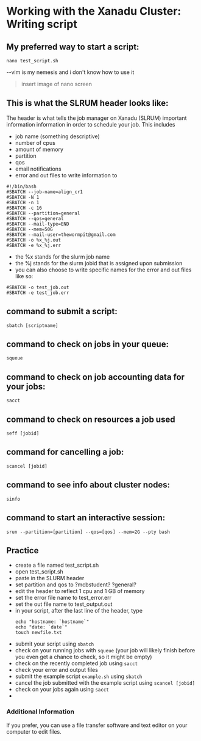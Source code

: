 # Working with the Xanadu Cluster: Writing script

## My preferred way to start a script:

```
nano test_script.sh 
```
--vim is my nemesis and i don't know how to use it 

> insert image of nano screen 


## This is what the SLRUM header looks like:
The header is what tells the job manager on Xanadu (SLRUM) important information information in order to schedule your job.
This includes 
- job name (something descriptive)
- number of cpus
- amount of memory 
- partition
- qos 
- email notifications
- error and out files to write  information to 

```
#!/bin/bash
#SBATCH --job-name=align_cr1
#SBATCH -N 1
#SBATCH -n 1
#SBATCH -c 16
#SBATCH --partition=general
#SBATCH --qos=general
#SBATCH --mail-type=END
#SBATCH --mem=50G
#SBATCH --mail-user=thewormpit@gmail.com
#SBATCH -o %x_%j.out
#SBATCH -e %x_%j.err
```
- the %x stands for the slurm job name 
- the %j stands for the slurm jobid that is assigned upon submission
- you can also choose to write specific names for the error and out files like so:


```
#SBATCH -o test_job.out
#SBATCH -e test_job.err
```

## command to submit a script:
```
sbatch [scriptname]
```

## command to check on jobs in your queue:
```
squeue
```

## command to check on job accounting data for your jobs:
```
sacct
```

## command to check on resources a job used
```
seff [jobid] 
```

## command for cancelling a job:
```
scancel [jobid]
```

## command to see info about cluster nodes:
```
sinfo 
```

## command to start an interactive session:
```
srun --partition=[partition] --qos=[qos] --mem=2G --pty bash
```


## Practice
- create a file named test_script.sh
- open test_script.sh 
- paste in the SLURM header 
- set partition and qos to ?mcbstudent? ?general?
- edit the header to reflect 1 cpu and 1 GB of memory
- set the error file name to test_error.err 
- set the out file name to test_output.out
- in your script, after the last line of the header, type
    ```
    echo "hostname: `hostname`"
    echo "date: `date`"
    touch newfile.txt
    
    ```
- submit your script using `sbatch` 
- check on your running jobs with `squeue` (your job will likely finish before you even get a chance to check, so it might be empty)
- check on the recently completed job using `sacct`
- check your error and output files
- submit the example script `example.sh` using `sbatch`
- cancel the job submitted with the example script using `scancel [jobid]`
- check on your jobs again using `sacct`
- 


### Additional Information
If you prefer, you can use a file transfer software and text editor on your computer to edit files. 
